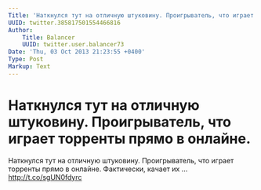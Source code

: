 ```yaml
---
Title: 'Наткнулся тут на отличную штуковину. Проигрыватель, что играет торренты прямо в онлайне.'
UUID: twitter.385817501554466816
Author:
    Title: Balancer
    UUID: twitter.user.balancer73
Date: 'Thu, 03 Oct 2013 21:23:55 +0400'
Type: Post
Markup: Text
---
```


# Наткнулся тут на отличную штуковину. Проигрыватель, что играет торренты прямо в онлайне.

Наткнулся тут на отличную штуковину. Проигрыватель, что
играет торренты прямо в онлайне. Фактически, качает их ...
http://t.co/sgUN0fdyrc